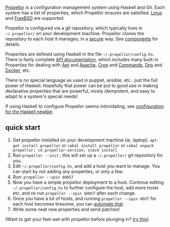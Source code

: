 [Propellor](https://propellor.branchable.com/) is a
configuration management system using Haskell and Git.
Each system has a list of properties, which Propellor ensures
are satisfied.
[Linux](http://propellor.branchable.com/Linux/) and
[FreeBSD](http://propellor.branchable.com/FreeBSD/) are supported.

Propellor is configured via a git repository, which typically lives
in `~/.propellor/` on your development machine. Propellor clones the
repository to each host it manages, in a 
[secure](http://propellor.branchable.com/security/) way. See 
[components](http://propellor.branchable.com/components/)
for details.

Properties are defined using Haskell in the file `~/.propellor/config.hs`.
There is fairly complete 
[API documentation](http://hackage.haskell.org/package/propellor/),
which includes many built-in Properties for dealing with
[Apt](http://hackage.haskell.org/package/propellor/docs/Propellor-Property-Apt.html)
and
[Apache](http://hackage.haskell.org/package/propellor/docs/Propellor-Property-Apache.html),
[Cron](http://hackage.haskell.org/package/propellor/docs/Propellor-Property-Cron.html)
and
[Commands](http://hackage.haskell.org/package/propellor/docs/Propellor-Property-Cmd.html),
[Dns](http://hackage.haskell.org/package/propellor/docs/Propellor-Property-Dns.html)
and
[Docker](http://hackage.haskell.org/package/propellor/docs/Propellor-Property-Docker.html), etc.

There is no special language as used in puppet, ansible, etc.. just
the full power of Haskell. Hopefully that power can be put to good use in
making declarative properties that are powerful, nicely idempotent, and
easy to adapt to a system's special needs!

If using Haskell to configure Propellor seems intimidating,
see [configuration for the Haskell newbie](https://propellor.branchable.com/haskell_newbie/).

## quick start

1. Get propellor installed on your development machine (ie, laptop).
     `apt-get install propellor`
          or
     `cabal install propellor`
          or
     `cabal unpack propellor; cd propellor-version; stack install`
2. Run `propellor --init` ; this will set up a `~/.propellor/` git
   repository for you.
3. Edit `~/.propellor/config.hs`, and add a host you want to manage.
   You can start by not adding any properties, or only a few.
4. Run: `propellor --spin $HOST`
5. Now you have a simple propellor deployment to a host. Continue editing
   `~/.propellor/config.hs` to further configure the host, add more hosts
   etc, and re-run `propellor --spin $HOST` after each change.  
6. Once you have a lot of hosts, and running `propellor --spin HOST` for
   each host becomes tiresome, you can
   [automate that](http://propellor.branchable.com/automated_spins/).
7. Write some neat new properties and send patches!

(Want to get your feet wet with propellor before plunging in?
[try this](http://propellor.branchable.com/forum/Simple_quickstart_without_git__44___SSH__44___GPG))
